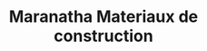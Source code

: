 ---
title: "Maranatha Materiaux de construction"
url: /route-nationale-descahos/maranatha-materiaux-de-construction/
shop: hardware
---